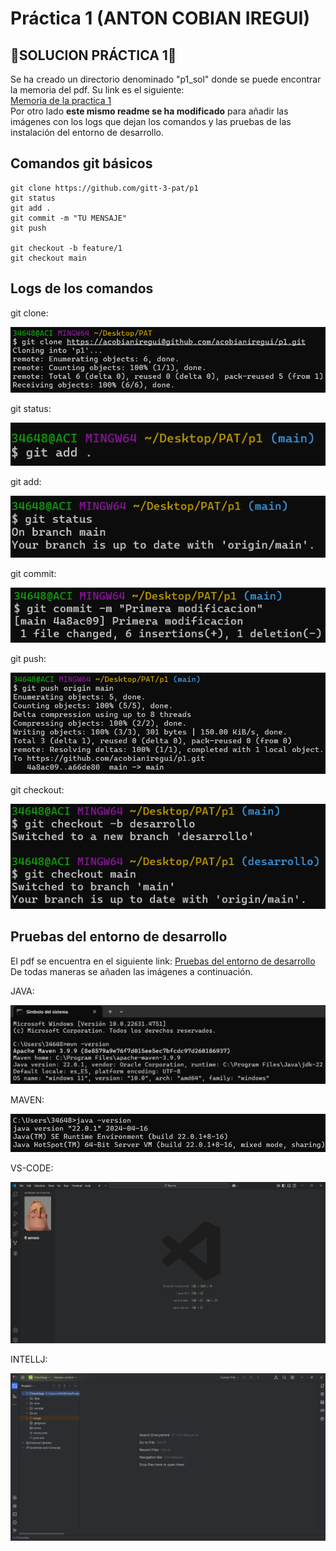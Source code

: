 # Práctica 1 (ANTON COBIAN IREGUI)

## 🔔SOLUCION PRÁCTICA 1🔔

Se ha creado un directorio denominado "p1_sol" donde se puede encontrar la memoria del pdf. Su link es el siguiente: <br>
[Memoria de la practica 1](https://github.com/acobianiregui/p1/blob/main/p1_sol/PAT_p1_commands.pdf)<br> 
Por otro lado **este mismo readme se ha modificado** para añadir las imágenes con los logs que dejan los comandos y las pruebas de las instalación del entorno de desarrollo.

## Comandos git básicos

```
git clone https://github.com/gitt-3-pat/p1
git status
git add .
git commit -m "TU MENSAJE"
git push

git checkout -b feature/1
git checkout main
```
## Logs de los comandos
git clone:

![Primera imagen](p1_sol/imagenes/f1.png)

git status:

![](p1_sol/imagenes/f2.png)

git add:

![](p1_sol/imagenes/f3.png)

git commit:

![](p1_sol/imagenes/f4.png)

git push:

![](p1_sol/imagenes/f5.png)

git checkout: 

![](p1_sol/imagenes/f6.png)

## Pruebas del entorno de desarrollo
El pdf se encuentra en el siguiente link: [Pruebas del entorno de desarrollo](https://github.com/acobianiregui/p1/blob/main/p1_sol/PAT_p1_entorno.pdf)<br>
De todas maneras se añaden las imágenes a continuación.

JAVA:

![](p1_sol/imagenes/ee1.png)

MAVEN:

![](p1_sol/imagenes/ee2.png)

VS-CODE:

![](p1_sol/imagenes/ee3.png)

INTELLJ:

![](p1_sol/imagenes/ee4.png)